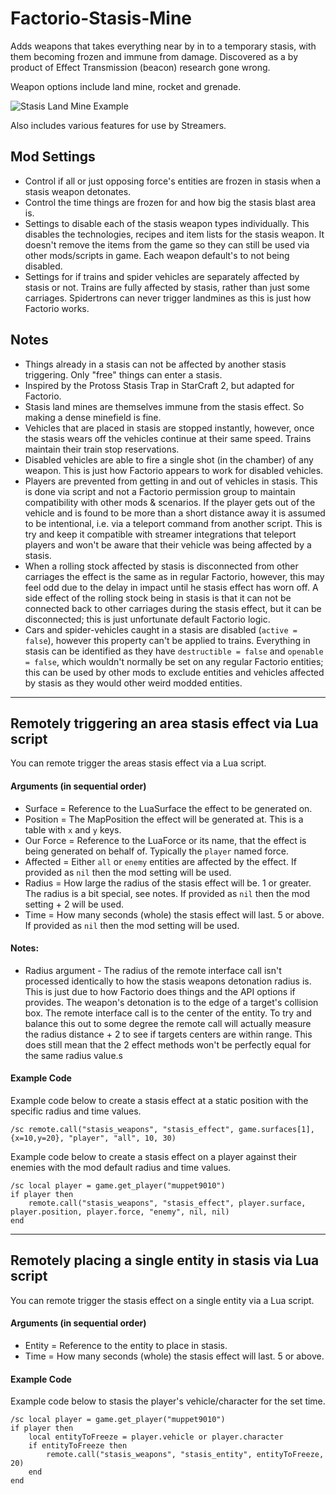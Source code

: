 # Factorio-Stasis-Mine
Adds weapons that takes everything near by in to a temporary stasis, with them becoming frozen and immune from damage. Discovered as a by product of Effect Transmission (beacon) research gone wrong.

Weapon options include land mine, rocket and grenade.

![Stasis Land Mine Example](https://media.giphy.com/media/feaLga7G7lBaGcluQt/giphy.gif)

Also includes various features for use by Streamers.



Mod Settings
------------

- Control if all or just opposing force's entities are frozen in stasis when a stasis weapon detonates.
- Control the time things are frozen for and how big the stasis blast area is.
- Settings to disable each of the stasis weapon types individually. This disables the technologies, recipes and item lists for the stasis weapon. It doesn't remove the items from the game so they can still be used via other mods/scripts in game. Each weapon default's to not being disabled.
- Settings for if trains and spider vehicles are separately affected by stasis or not. Trains are fully affected by stasis, rather than just some carriages. Spidertrons can never trigger landmines as this is just how Factorio works.



Notes
-----

- Things already in a stasis can not be affected by another stasis triggering. Only "free" things can enter a stasis.
- Inspired by the Protoss Stasis Trap in StarCraft 2, but adapted for Factorio.
- Stasis land mines are themselves immune from the stasis effect. So making a dense minefield is fine.
- Vehicles that are placed in stasis are stopped instantly, however, once the stasis wears off the vehicles continue at their same speed. Trains maintain their train stop reservations.
- Disabled vehicles are able to fire a single shot (in the chamber) of any weapon. This is just how Factorio appears to work for disabled vehicles.
- Players are prevented from getting in and out of vehicles in stasis. This is done via script and not a Factorio permission group to maintain compatibility with other mods & scenarios. If the player gets out of the vehicle and is found to be more than a short distance away it is assumed to be intentional, i.e. via a teleport command from another script. This is try and keep it compatible with streamer integrations that teleport players and won't be aware that their vehicle was being affected by a stasis.
- When a rolling stock affected by stasis is disconnected from other carriages the effect is the same as in regular Factorio, however, this may feel odd due to the delay in impact until he stasis effect has worn off. A side effect of the rolling stock being in stasis is that it can not be connected back to other carriages during the stasis effect, but it can be disconnected; this is just unfortunate default Factorio logic.
- Cars and spider-vehicles caught in a stasis are disabled (`active = false`), however this property can't be applied to trains. Everything in stasis can be identified as they have `destructible = false` and `openable = false`, which wouldn't normally be set on any regular Factorio entities; this can be used by other mods to exclude entities and vehicles affected by stasis as they would other weird modded entities.

---------------------------------



Remotely triggering an area stasis effect via Lua script
---------------------------------------------

You can remote trigger the areas stasis effect via a Lua script.

#### Arguments (in sequential order)

- Surface = Reference to the LuaSurface the effect to be generated on.
- Position = The MapPosition the effect will be generated at. This is a table with `x` and `y` keys.
- Our Force = Reference to the LuaForce or its name, that the effect is being generated on behalf of. Typically the `player` named force.
- Affected = Either `all` or `enemy` entities are affected by the effect. If provided as `nil` then the mod setting will be used.
- Radius = How large the radius of the stasis effect will be. 1 or greater. The radius is a bit special, see notes. If provided as `nil` then the mod setting + 2 will be used.
- Time = How many seconds (whole) the stasis effect will last. 5 or above. If provided as `nil` then the mod setting will be used.

#### Notes:

- Radius argument - The radius of the remote interface call isn't processed identically to how the stasis weapons detonation radius is. This is just due to how Factorio does things and the API options if provides. The weapon's detonation is to the edge of a target's collision box. The remote interface call is to the center of the entity. To try and balance this out to some degree the remote call will actually measure the radius distance + 2 to see if targets centers are within range. This does still mean that the 2 effect methods won't be perfectly equal for the same radius value.s

#### Example Code

Example code below to create a stasis effect at a static position with the specific radius and time values.

```
/sc remote.call("stasis_weapons", "stasis_effect", game.surfaces[1], {x=10,y=20}, "player", "all", 10, 30)
```

Example code below to create a stasis effect on a player against their enemies with the mod default radius and time values.

```
/sc local player = game.get_player("muppet9010")
if player then
    remote.call("stasis_weapons", "stasis_effect", player.surface, player.position, player.force, "enemy", nil, nil)
end
```

---------------------------------



Remotely placing a single entity in stasis via Lua script
---------------------------------------------

You can remote trigger the stasis effect on a single entity via a Lua script.

#### Arguments (in sequential order)

- Entity = Reference to the entity to place in stasis.
- Time = How many seconds (whole) the stasis effect will last. 5 or above.

#### Example Code

Example code below to stasis the player's vehicle/character for the set time.

```
/sc local player = game.get_player("muppet9010")
if player then
    local entityToFreeze = player.vehicle or player.character
    if entityToFreeze then
        remote.call("stasis_weapons", "stasis_entity", entityToFreeze, 20)
    end
end
```
